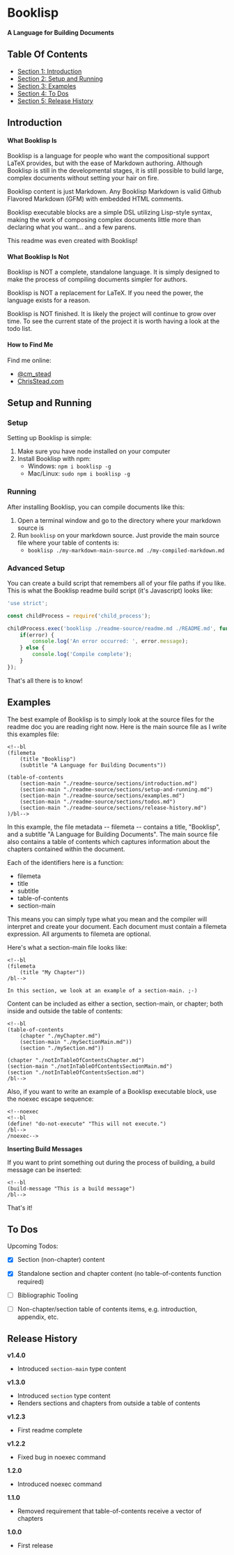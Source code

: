 
# Booklisp #
#### A Language for Building Documents ####

## Table Of Contents ##

- [Section 1: Introduction](#user-content-introduction)
- [Section 2: Setup and Running](#user-content-setup-and-running)
- [Section 3: Examples](#user-content-examples)
- [Section 4: To Dos](#user-content-to-dos)
- [Section 5: Release History](#user-content-release-history)

## Introduction ##

#### What Booklisp Is ####

Booklisp is a language for people who want the compositional support LaTeX provides, but with the ease of Markdown authoring. Although Booklisp is still in the developmental stages, it is still possible to build large, complex documents without setting your hair on fire.

Booklisp content is just Markdown.  Any Booklisp Markdown is valid Github Flavored Markdown (GFM) with embedded HTML comments.

Booklisp executable blocks are a simple DSL utilizing Lisp-style syntax, making the work of composing complex documents little more than declaring what you want... and a few parens.

This readme was even created with Booklisp!

#### What Booklisp Is Not ####

Booklisp is NOT a complete, standalone language.  It is simply designed to make the process of compiling documents simpler for authors.

Booklisp is NOT a replacement for LaTeX.  If you need the power, the language exists for a reason.

Booklisp is NOT finished.  It is likely the project will continue to grow over time.  To see the current state of the project it is worth having a look at the todo list.

#### How to Find Me ####

Find me online:
- [@cm_stead](https://twitter.com/cm_stead)
- [ChrisStead.com](http://www.chrisstead.com)
    

## Setup and Running ##

### Setup ###

Setting up Booklisp is simple:

1. Make sure you have node installed on your computer
2. Install Booklisp with npm:
    - Windows: `npm i booklisp -g`
    - Mac/Linux: `sudo npm i booklisp -g`

### Running ###

After installing Booklisp, you can compile documents like this:

1. Open a terminal window and go to the directory where your markdown source is
2. Run `booklisp` on your markdown source.  Just provide the main source file where your table of contents is:
    - `booklisp ./my-markdown-main-source.md ./my-compiled-markdown.md`

### Advanced Setup ###

You can create a build script that remembers all of your file paths if you like.  This is what the Booklisp readme build script (it's Javascript) looks like:

```javascript
'use strict';

const childProcess = require('child_process');

childProcess.exec('booklisp ./readme-source/readme.md ./README.md', function(error) {
    if(error) {
        console.log('An error occurred: ', error.message);
    } else {
        console.log('Compile complete');
    }
});
```

That's all there is to know!
    

## Examples ##

The best example of Booklisp is to simply look at the source files for the readme doc you are reading right now.  Here is the main source file as I write this examples file:

```
<!--bl
(filemeta
    (title "Booklisp")
    (subtitle "A Language for Building Documents"))

(table-of-contents
    (section-main "./readme-source/sections/introduction.md")
    (section-main "./readme-source/sections/setup-and-running.md")
    (section-main "./readme-source/sections/examples.md")
    (section-main "./readme-source/sections/todos.md")
    (section-main "./readme-source/sections/release-history.md")
)/bl-->
```

In this example, the file metadata -- filemeta -- contains a title, "Booklisp", and a subtitle "A Language for Building Documents".  The main source file also contains a table of contents which captures information about the chapters contained within the document.

Each of the identifiers here is a function:
- filemeta
- title
- subtitle
- table-of-contents
- section-main

This means you can simply type what you mean and the compiler will interpret and create your document. Each document must contain a filemeta expression. All arguments to filemeta are optional.

Here's what a section-main file looks like:

```
<!--bl
(filemeta
    (title "My Chapter"))
/bl-->

In this section, we look at an example of a section-main. ;-)
```

Content can be included as either a section, section-main, or chapter; both inside and outside the table of contents:

```
<!--bl
(table-of-contents
    (chapter "./myChapter.md")
    (section-main "./mySectionMain.md"))
    (section "./mySection.md"))

(chapter "./notInTableOfContentsChapter.md")
(section-main "./notInTableOfContentsSectionMain.md")
(section "./notInTableOfContentsSection.md")
/bl-->
```

Also, if you want to write an example of a Booklisp executable block, use the noexec escape sequence:

```
<!--noexec
<!--bl
(define! "do-not-execute" "This will not execute.")
/bl-->
/noexec-->
```

**Inserting Build Messages**

If you want to print something out during the process of building, a build message can be inserted:

```
<!--bl
(build-message "This is a build message")
/bl-->
```

That's it!
    

## To Dos ##

Upcoming Todos:
- [x] Section (non-chapter) content
- [x] Standalone section and chapter content (no table-of-contents function required)
- [ ] Bibliographic Tooling
- [ ] Non-chapter/section table of contents items, e.g. introduction, appendix, etc.
    

## Release History ##

**v1.4.0**

- Introduced `section-main` type content

**v1.3.0**

- Introduced `section` type content
- Renders sections and chapters from outside a table of contents

**v1.2.3**

- First readme complete

**v1.2.2**

- Fixed bug in noexec command

**1.2.0**

- Introduced noexec command

**1.1.0**

- Removed requirement that table-of-contents receive a vector of chapters

**1.0.0**

- First release
    

    